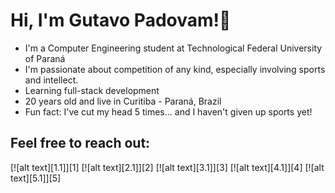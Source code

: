 # Hi, I'm Gutavo Padovam!👋

* I'm a Computer Engineering student at Technological Federal University of Paraná
* I'm passionate about competition of any kind, especially involving sports and intellect. 
* Learning full-stack development
* 20 years old and live in Curitiba - Paraná, Brazil
* Fun fact: I've cut my head 5 times... and I haven't given up sports yet!

## Feel free to reach out:

[![alt text][1.1]][1]
[![alt text][2.1]][2]
[![alt text][3.1]][3]
[![alt text][4.1]][4]
[![alt text][5.1]][5]

